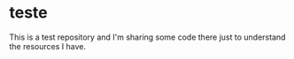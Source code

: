 # teste
This is a test repository and I'm sharing some code there just to understand the resources I have.

